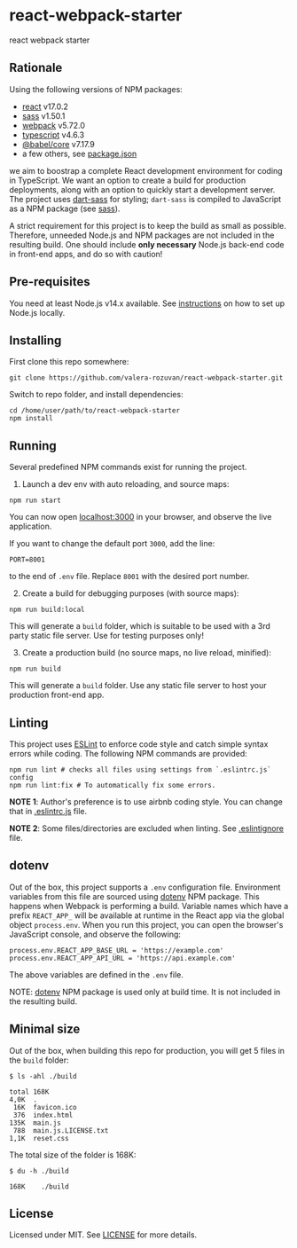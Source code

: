 # react-webpack-starter

react webpack starter

## Rationale

Using the following versions of NPM packages:

- [react](https://www.npmjs.com/package/react) v17.0.2
- [sass](https://www.npmjs.com/package/sass) v1.50.1
- [webpack](https://www.npmjs.com/package/webpack) v5.72.0
- [typescript](https://www.npmjs.com/package/typescript) v4.6.3
- [@babel/core](https://www.npmjs.com/package/@babel/core) v7.17.9
- a few others, see [package.json](./package.json)

we aim to boostrap a complete React development environment for coding in TypeScript. We want an option to create a build for production deployments, along with an option to quickly start a development server. The project uses [dart-sass](https://github.com/sass/dart-sass) for styling; `dart-sass` is compiled to JavaScript as a NPM package (see [sass](https://www.npmjs.com/package/sass)).

A strict requirement for this project is to keep the build as small as possible. Therefore, unneeded Node.js and NPM packages are not included in the resulting build. One should include **only necessary** Node.js back-end code in front-end apps, and do so with caution!

## Pre-requisites

You need at least Node.js v14.x available. See [instructions](https://nodejs.org/en/download/) on how to set up Node.js locally.

## Installing

First clone this repo somewhere:

```shell
git clone https://github.com/valera-rozuvan/react-webpack-starter.git
```

Switch to repo folder, and install dependencies:

```shell
cd /home/user/path/to/react-webpack-starter
npm install
```

## Running

Several predefined NPM commands exist for running the project. 

1. Launch a dev env with auto reloading, and source maps:

```shell
npm run start
```

You can now open [localhost:3000](http://localhost:3000/) in your browser, and observe the live application.

If you want to change the default port `3000`, add the line:

```text
PORT=8001
```

to the end of `.env` file. Replace `8001` with the desired port number.

2. Create a build for debugging purposes (with source maps):

```shell
npm run build:local
```

This will generate a `build` folder, which is suitable to be used with a 3rd party static file server. Use for testing purposes only!

3. Create a production build (no source maps, no live reload, minified):

```shell
npm run build
```

This will generate a `build` folder. Use any static file server to host your production front-end app.

## Linting

This project uses [ESLint](https://eslint.org/) to enforce code style and catch simple syntax errors while coding. The following NPM commands are provided:

```shell
npm run lint # checks all files using settings from `.eslintrc.js` config
npm run lint:fix # To automatically fix some errors.
```

**NOTE 1**: Author's preference is to use airbnb coding style. You can change that in [.eslintrc.js](.eslintrc.js) file.

**NOTE 2**: Some files/directories are excluded when linting. See [.eslintignore](.eslintignore) file.

## dotenv

Out of the box, this project supports a `.env` configuration file. Environment variables from this file are sourced using [dotenv](https://www.npmjs.com/package/dotenv) NPM package. This happens when Webpack is performing a build. Variable names which have a prefix `REACT_APP_` will be available at runtime in the React app via the global object `process.env`. When you run this project, you can open the browser's JavaScript console, and observe the following:

```text
process.env.REACT_APP_BASE_URL = 'https://example.com'
process.env.REACT_APP_API_URL = 'https://api.example.com'
```

The above variables are defined in the `.env` file.

NOTE: [dotenv](https://www.npmjs.com/package/dotenv) NPM package is used only at build time. It is not included in the resulting build.

## Minimal size

Out of the box, when building this repo for production, you will get 5 files in the `build` folder:

```text
$ ls -ahl ./build

total 168K
4,0K  .
 16K  favicon.ico
 376  index.html
135K  main.js
 788  main.js.LICENSE.txt
1,1K  reset.css
```

The total size of the folder is 168K:

```text
$ du -h ./build

168K	./build
```

## License

Licensed under MIT. See [LICENSE](LICENSE) for more details.
